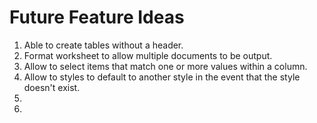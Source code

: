 # Future Feature Ideas

1. Able to create tables without a header.
2. Format worksheet to allow multiple documents to be output.
3. Allow to select items that match one or more values within a column.
4. Allow to styles to default to another style in the event that the style doesn't exist.
5. 
3. 
 
